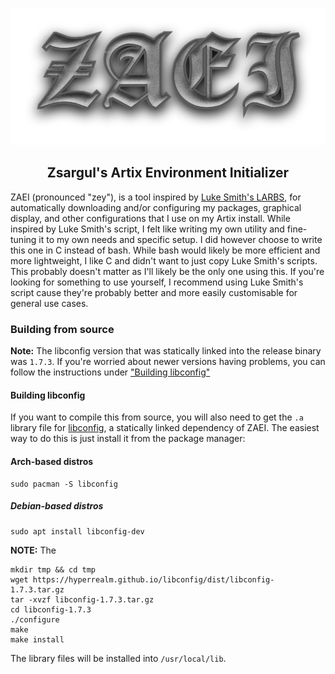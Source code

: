 ![ZAEI Logo](img/logo.png)

**<h2 align="center">Zsargul's Artix Environment Initializer</h2>**

ZAEI (pronounced "zey"), is a tool inspired by [Luke Smith's LARBS](https://github.com/LukeSmithxyz/LARBS), for automatically downloading and/or configuring my packages, graphical display, and other configurations that I use on my Artix install. While inspired by Luke Smith's script, I felt like writing my own utility and fine-tuning it to my own needs and specific setup. I did however choose to write this one in C instead of bash. While bash would likely be more efficient and more lightweight, I like C and didn't want to just copy Luke Smith's scripts. This probably doesn't matter as I'll likely be the only one using this. If you're looking for something to use yourself, I recommend using Luke Smith's script cause they're probably better and more easily customisable for general use cases.

### Building from source

**Note:** The libconfig version that was statically linked into the release binary was `1.7.3`. If you're worried
about newer versions having problems, you can follow the instructions under ["Building libconfig"](#building-libconfig)

#### Building libconfig

If you want to compile this from source, you will also need to get the `.a` library file for [libconfig](https://github.com/hyperrealm/libconfig), a
statically linked dependency of ZAEI. The easiest way to do this is just install it from the package manager:

#### Arch-based distros
```
sudo pacman -S libconfig
```

##### Debian-based distros
```
sudo apt install libconfig-dev
```

**NOTE:** The 



```
mkdir tmp && cd tmp
wget https://hyperrealm.github.io/libconfig/dist/libconfig-1.7.3.tar.gz
tar -xvzf libconfig-1.7.3.tar.gz
cd libconfig-1.7.3
./configure
make
make install
```

The library files will be installed into `/usr/local/lib`.
